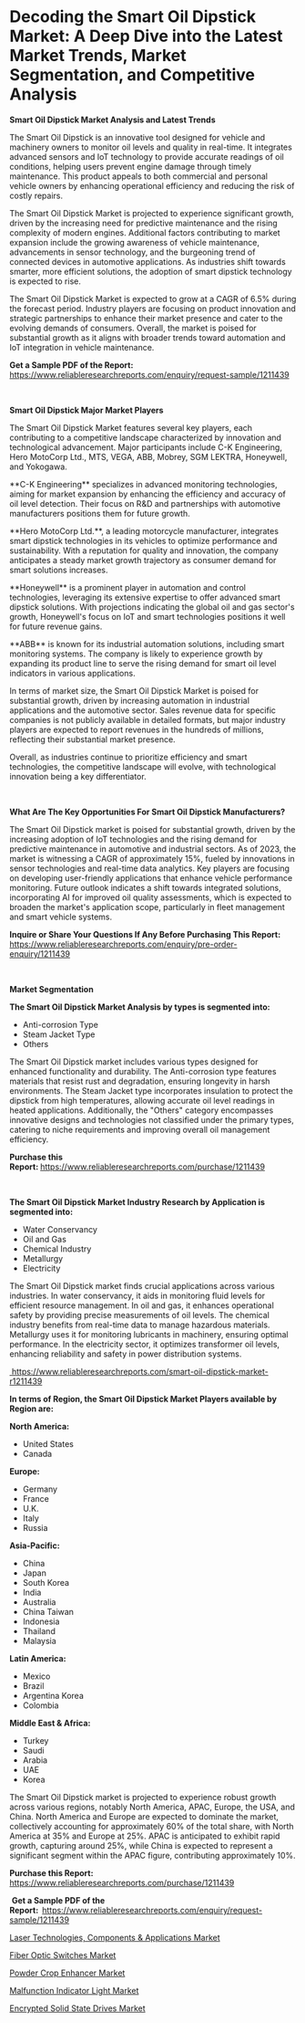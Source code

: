 <p><h1>Decoding the Smart Oil Dipstick Market: A Deep Dive into the Latest Market Trends, Market Segmentation, and Competitive Analysis</h1></p><p><strong>Smart Oil Dipstick Market Analysis and Latest Trends</strong></p>
<p><p>The Smart Oil Dipstick is an innovative tool designed for vehicle and machinery owners to monitor oil levels and quality in real-time. It integrates advanced sensors and IoT technology to provide accurate readings of oil conditions, helping users prevent engine damage through timely maintenance. This product appeals to both commercial and personal vehicle owners by enhancing operational efficiency and reducing the risk of costly repairs.</p><p>The Smart Oil Dipstick Market is projected to experience significant growth, driven by the increasing need for predictive maintenance and the rising complexity of modern engines. Additional factors contributing to market expansion include the growing awareness of vehicle maintenance, advancements in sensor technology, and the burgeoning trend of connected devices in automotive applications. As industries shift towards smarter, more efficient solutions, the adoption of smart dipstick technology is expected to rise.</p><p>The Smart Oil Dipstick Market is expected to grow at a CAGR of 6.5% during the forecast period. Industry players are focusing on product innovation and strategic partnerships to enhance their market presence and cater to the evolving demands of consumers. Overall, the market is poised for substantial growth as it aligns with broader trends toward automation and IoT integration in vehicle maintenance.</p></p>
<p><strong>Get a Sample PDF of the Report:&nbsp;</strong> <a href="https://www.reliableresearchreports.com/enquiry/request-sample/1211439?utm_campaign=114&utm_medium=2&utm_source=Github&utm_content=ia&utm_term=05102024&utm_id=smart-oil-dipstick">https://www.reliableresearchreports.com/enquiry/request-sample/1211439</a></p>
<p>&nbsp;</p>
<p><strong>Smart Oil Dipstick Major Market Players</strong></p>
<p><p>The Smart Oil Dipstick Market features several key players, each contributing to a competitive landscape characterized by innovation and technological advancement. Major participants include C-K Engineering, Hero MotoCorp Ltd., MTS, VEGA, ABB, Mobrey, SGM LEKTRA, Honeywell, and Yokogawa.</p><p>**C-K Engineering** specializes in advanced monitoring technologies, aiming for market expansion by enhancing the efficiency and accuracy of oil level detection. Their focus on R&D and partnerships with automotive manufacturers positions them for future growth.</p><p>**Hero MotoCorp Ltd.**, a leading motorcycle manufacturer, integrates smart dipstick technologies in its vehicles to optimize performance and sustainability. With a reputation for quality and innovation, the company anticipates a steady market growth trajectory as consumer demand for smart solutions increases.</p><p>**Honeywell** is a prominent player in automation and control technologies, leveraging its extensive expertise to offer advanced smart dipstick solutions. With projections indicating the global oil and gas sector's growth, Honeywell's focus on IoT and smart technologies positions it well for future revenue gains.</p><p>**ABB** is known for its industrial automation solutions, including smart monitoring systems. The company is likely to experience growth by expanding its product line to serve the rising demand for smart oil level indicators in various applications.</p><p>In terms of market size, the Smart Oil Dipstick Market is poised for substantial growth, driven by increasing automation in industrial applications and the automotive sector. Sales revenue data for specific companies is not publicly available in detailed formats, but major industry players are expected to report revenues in the hundreds of millions, reflecting their substantial market presence. </p><p>Overall, as industries continue to prioritize efficiency and smart technologies, the competitive landscape will evolve, with technological innovation being a key differentiator.</p></p>
<p>&nbsp;</p>
<p><strong>What Are The Key Opportunities For Smart Oil Dipstick Manufacturers?</strong></p>
<p><p>The Smart Oil Dipstick market is poised for substantial growth, driven by the increasing adoption of IoT technologies and the rising demand for predictive maintenance in automotive and industrial sectors. As of 2023, the market is witnessing a CAGR of approximately 15%, fueled by innovations in sensor technologies and real-time data analytics. Key players are focusing on developing user-friendly applications that enhance vehicle performance monitoring. Future outlook indicates a shift towards integrated solutions, incorporating AI for improved oil quality assessments, which is expected to broaden the market's application scope, particularly in fleet management and smart vehicle systems.</p></p>
<p><strong>Inquire or Share Your Questions If Any Before Purchasing This Report:</strong> <a href="https://www.reliableresearchreports.com/enquiry/pre-order-enquiry/1211439?utm_campaign=114&utm_medium=2&utm_source=Github&utm_content=ia&utm_term=05102024&utm_id=smart-oil-dipstick">https://www.reliableresearchreports.com/enquiry/pre-order-enquiry/1211439</a></p>
<p>&nbsp;</p>
<p><strong>Market Segmentation</strong></p>
<p><strong>The Smart Oil Dipstick Market Analysis by types is segmented into:</strong></p>
<p><ul><li>Anti-corrosion Type</li><li>Steam Jacket Type</li><li>Others</li></ul></p>
<p><p>The Smart Oil Dipstick market includes various types designed for enhanced functionality and durability. The Anti-corrosion type features materials that resist rust and degradation, ensuring longevity in harsh environments. The Steam Jacket type incorporates insulation to protect the dipstick from high temperatures, allowing accurate oil level readings in heated applications. Additionally, the "Others" category encompasses innovative designs and technologies not classified under the primary types, catering to niche requirements and improving overall oil management efficiency.</p></p>
<p><strong>Purchase this Report:&nbsp;</strong><a href="https://www.reliableresearchreports.com/purchase/1211439?utm_campaign=114&utm_medium=2&utm_source=Github&utm_content=ia&utm_term=05102024&utm_id=smart-oil-dipstick">https://www.reliableresearchreports.com/purchase/1211439</a></p>
<p>&nbsp;</p>
<p><strong>The Smart Oil Dipstick Market Industry Research by Application is segmented into:</strong></p>
<p><ul><li>Water Conservancy</li><li>Oil and Gas</li><li>Chemical Industry</li><li>Metallurgy</li><li>Electricity</li></ul></p>
<p><p>The Smart Oil Dipstick market finds crucial applications across various industries. In water conservancy, it aids in monitoring fluid levels for efficient resource management. In oil and gas, it enhances operational safety by providing precise measurements of oil levels. The chemical industry benefits from real-time data to manage hazardous materials. Metallurgy uses it for monitoring lubricants in machinery, ensuring optimal performance. In the electricity sector, it optimizes transformer oil levels, enhancing reliability and safety in power distribution systems.</p></p>
<p><a href="https://www.reliableresearchreports.com/smart-oil-dipstick-market-r1211439?utm_campaign=114&utm_medium=2&utm_source=Github&utm_content=ia&utm_term=05102024&utm_id=smart-oil-dipstick">&nbsp;https://www.reliableresearchreports.com/smart-oil-dipstick-market-r1211439</a></p>
<p><strong>In terms of Region, the Smart Oil Dipstick Market Players available by Region are:</strong></p>
<p>
    <p> <strong> North America: </strong>
        <ul>
            <li>United States</li>
            <li>Canada</li>
        </ul>
        </p> 
    <p> <strong> Europe: </strong>
        <ul>
            <li>Germany</li>
            <li>France</li>
            <li>U.K.</li>
            <li>Italy</li>
            <li>Russia</li>
        </ul>
        </p> 
    <p> <strong> Asia-Pacific: </strong>
        <ul>
            <li>China</li>
            <li>Japan</li>
            <li>South Korea</li>
            <li>India</li>
            <li>Australia</li>
            <li>China Taiwan</li>
            <li>Indonesia</li>
            <li>Thailand</li>
            <li>Malaysia</li>
        </ul>
        </p> 
    <p> <strong> Latin America: </strong>
        <ul>
            <li>Mexico</li>
            <li>Brazil</li>
            <li>Argentina Korea</li>
            <li>Colombia</li>
        </ul>
        </p> 
    <p> <strong> Middle East & Africa: </strong>
        <ul>
            <li>Turkey</li>
            <li>Saudi</li>
            <li>Arabia</li>
            <li>UAE</li>
            <li>Korea</li>
        </ul>
    </p>
    </p>
<p><p>The Smart Oil Dipstick market is projected to experience robust growth across various regions, notably North America, APAC, Europe, the USA, and China. North America and Europe are expected to dominate the market, collectively accounting for approximately 60% of the total share, with North America at 35% and Europe at 25%. APAC is anticipated to exhibit rapid growth, capturing around 25%, while China is expected to represent a significant segment within the APAC figure, contributing approximately 10%.</p></p>
<p><strong>Purchase this Report: </strong><a href="https://www.reliableresearchreports.com/purchase/1211439?utm_campaign=114&utm_medium=2&utm_source=Github&utm_content=ia&utm_term=05102024&utm_id=smart-oil-dipstick">https://www.reliableresearchreports.com/purchase/1211439</a></p>
<p>&nbsp;<strong>Get a Sample PDF of the Report:&nbsp;&nbsp;</strong><a href="https://www.reliableresearchreports.com/enquiry/request-sample/1211439?utm_campaign=114&utm_medium=2&utm_source=Github&utm_content=ia&utm_term=05102024&utm_id=smart-oil-dipstick">https://www.reliableresearchreports.com/enquiry/request-sample/1211439</a></p>
<p><strong></strong></p>
<p><p><a href="https://www.linkedin.com/pulse/emerging-trends-laser-technologies-components-applications-wlr4e?utm_campaign=114&utm_medium=2&utm_source=Github&utm_content=ia&utm_term=05102024&utm_id=smart-oil-dipstick">Laser Technologies, Components & Applications Market</a></p><p><a href="https://issuu.com/reportprime-2/docs/fiber-optic-switches-market-size-20_b78fb39c231830?utm_campaign=114&utm_medium=2&utm_source=Github&utm_content=ia&utm_term=05102024&utm_id=smart-oil-dipstick">Fiber Optic Switches Market</a></p><p><a href="https://github.com/MonroeBullock54/Market-Research-Report-List-1/blob/main/powder-crop-enhancer-market.md?utm_campaign=114&utm_medium=2&utm_source=Github&utm_content=ia&utm_term=05102024&utm_id=smart-oil-dipstick">Powder Crop Enhancer Market</a></p><p><a href="https://github.com/ArnisaBaku06/Market-Research-Report-List-1/blob/main/malfunction-indicator-light-market.md?utm_campaign=114&utm_medium=2&utm_source=Github&utm_content=ia&utm_term=05102024&utm_id=smart-oil-dipstick">Malfunction Indicator Light Market</a></p><p><a href="https://issuu.com/reportprime-2/docs/encrypted-solid-state-drives-market_74b913815b6f67?utm_campaign=114&utm_medium=2&utm_source=Github&utm_content=ia&utm_term=05102024&utm_id=smart-oil-dipstick">Encrypted Solid State Drives Market</a></p></p>